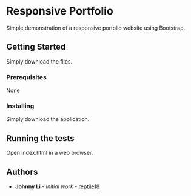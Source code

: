 # Responsive Portfolio

Simple demonstration of a responsive portolio website using Bootstrap.

## Getting Started

Simply download the files.

### Prerequisites

None

### Installing

Simply download the application.

## Running the tests

Open index.html in a web browser.

## Authors

* **Johnny Li** - *Initial work* - [reptile18](https://github.com/reptile18)
